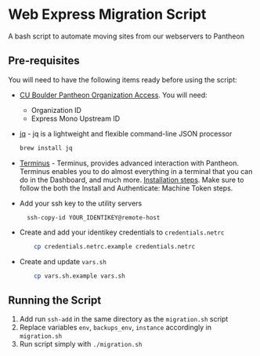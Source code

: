 # Web Express Migration Script

A bash script to automate moving sites from our webservers to Pantheon

## Pre-requisites

You will need to have the following items ready before using the script:

- [CU Boulder Pantheon Organization Access](https://dashboard.pantheon.io/login). You will need:
  - Organization ID
  - Express Mono Upstream ID

- [jq](https://stedolan.github.io/jq/) - jq is a lightweight and flexible command-line JSON processor
  
  ```bash
  brew install jq
  ```

- [Terminus](https://pantheon.io/docs/terminus/) - Terminus, provides advanced interaction with Pantheon. Terminus enables you to do almost everything in a terminal that you can do in the Dashboard, and much more. [Installation steps](https://pantheon.io/docs/terminus/install/). Make sure to follow the both the Install and Authenticate: Machine Token steps.

- Add your ssh key to the utility servers
  ```
    ssh-copy-id YOUR_IDENTIKEY@remote-host
  ```
  
- Create and add your identikey credentials to `credentials.netrc`
    ```bash
        cp credentials.netrc.example credentials.netrc
    ```
- Create and update `vars.sh`
    ```bash
        cp vars.sh.example vars.sh
    ```

## Running the Script

1. Add run `ssh-add` in the same directory as the `migration.sh` script
2. Replace variables `env`, `backups_env`, `instance` accordingly in `migration.sh`
3. Run script simply with `./migration.sh`
